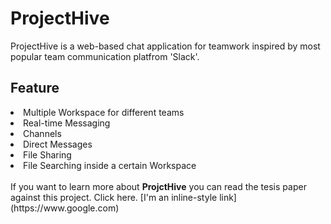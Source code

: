 ﻿# ProjectHive
ProjectHive is a web-based chat application for teamwork inspired by most popular team communication platfrom 'Slack'. <br>

## Feature
<li> Multiple Workspace for different teams
<li> Real-time Messaging
<li> Channels
<li> Direct Messages
<li> File Sharing
<li> File Searching inside a certain Workspace  
<br>
<br>
If you want to learn more about <b>ProjctHive</b> you can read the tesis paper against this project. <a src='PjojectHive.pdf'>Click here.</a>
[I'm an inline-style link](https://www.google.com)

